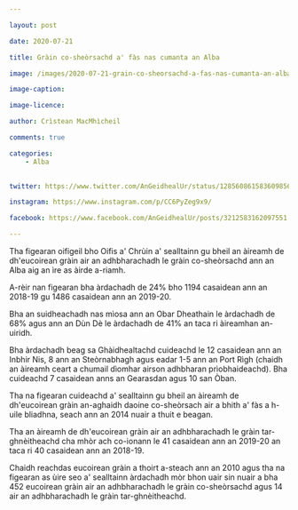 ```yaml
---

layout: post

date: 2020-07-21

title: Gràin co-sheòrsachd a' fàs nas cumanta an Alba

image: /images/2020-07-21-grain-co-sheorsachd-a-fas-nas-cumanta-an-alba.jpg

image-caption:

image-licence:

author: Crìstean MacMhìcheil

comments: true

categories:
    - Alba
    

twitter: https://www.twitter.com/AnGeidhealUr/status/1285608615836098563

instagram: https://www.instagram.com/p/CC6PyZeg9x9/

facebook: https://www.facebook.com/AnGeidhealUr/posts/3212583162097551

---
```


Tha figearan oifigeil bho Oifis a' Chrùin a' sealltainn gu bheil an àireamh de dh'eucoirean gràin air an adhbharachadh le gràin co-sheòrsachd ann an Alba aig an ìre as àirde a-riamh.

<!--more-->

A-rèir nan figearan bha àrdachadh de 24% bho 1194 casaidean ann an 2018-19 gu 1486 casaidean ann an 2019-20.

Bha an suidheachadh nas mìosa ann an Obar Dheathain le àrdachadh de 68% agus ann an Dùn Dè le àrdachadh de  41% an taca ri àireamhan an-uiridh.

Bha àrdachadh beag sa Ghàidhealtachd cuideachd le 12 casaidean ann an Inbhir Nis, 8 ann an Steòrnabhagh agus eadar 1-5 ann an Port Rìgh (chaidh an àireamh ceart a chumail dìomhar airson adhbharan prìobhaideachd). Bha cuideachd 7 casaidean anns an Gearasdan agus 10 san Òban.

Tha na figearan cuideachd a' sealltainn gu bheil an àireamh de dh'eucoirean gràin an-aghaidh daoine  co-sheòrsach air a bhith a' fàs a h-uile bliadhna, seach ann an 2014 nuair a thuit e beagan.

Tha an àireamh de dh'eucoirean gràin air an adhbharachadh le gràin tar-ghnèitheachd cha mhòr ach co-ionann le 41 casaidean ann an 2019-20 an taca ri 40 casaidean ann an 2018-19.

Chaidh reachdas eucoirean gràin a thoirt a-steach ann an 2010 agus tha na figearan as ùire seo a' sealltainn àrdachadh mòr bhon uair sin nuair a bha 452 eucoirean gràin air an adhbharachadh le gràin co-sheòrsachd agus 14 air an adhbharachadh le gràin tar-ghnèitheachd.
